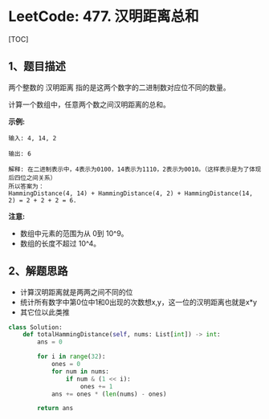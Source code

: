 # LeetCode: 477. 汉明距离总和

[TOC]

## 1、题目描述

两个整数的 汉明距离 指的是这两个数字的二进制数对应位不同的数量。

计算一个数组中，任意两个数之间汉明距离的总和。

**示例:**

```
输入: 4, 14, 2

输出: 6

解释: 在二进制表示中，4表示为0100，14表示为1110，2表示为0010。（这样表示是为了体现后四位之间关系）
所以答案为：
HammingDistance(4, 14) + HammingDistance(4, 2) + HammingDistance(14, 2) = 2 + 2 + 2 = 6.
```



**注意:**

- 数组中元素的范围为从 0到 10^9。
- 数组的长度不超过 10^4。



## 2、解题思路

- 计算汉明距离就是两两之间不同的位
- 统计所有数字中第0位中1和0出现的次数想x,y，这一位的汉明距离也就是x*y
- 其它位以此类推



```python
class Solution:
    def totalHammingDistance(self, nums: List[int]) -> int:
        ans = 0

        for i in range(32):
            ones = 0
            for num in nums:
                if num & (1 << i):
                    ones += 1
            ans += ones * (len(nums) - ones)

        return ans
```

